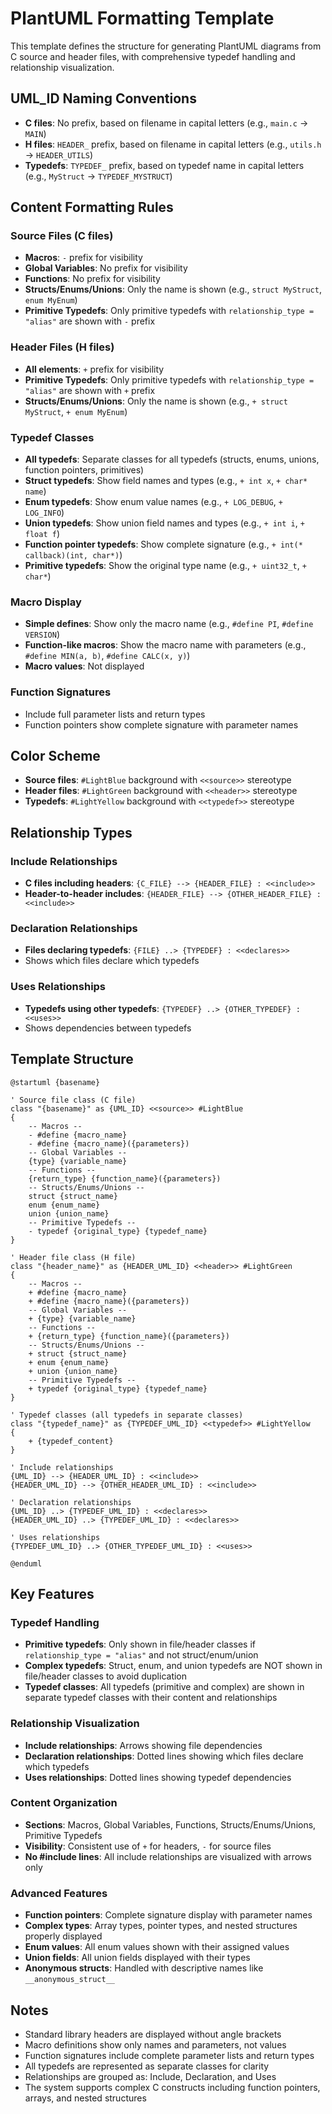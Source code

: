 # PlantUML Formatting Template

This template defines the structure for generating PlantUML diagrams from C source and header files, with comprehensive typedef handling and relationship visualization.

## UML_ID Naming Conventions
- **C files**: No prefix, based on filename in capital letters (e.g., `main.c` → `MAIN`)
- **H files**: `HEADER_` prefix, based on filename in capital letters (e.g., `utils.h` → `HEADER_UTILS`)
- **Typedefs**: `TYPEDEF_` prefix, based on typedef name in capital letters (e.g., `MyStruct` → `TYPEDEF_MYSTRUCT`)

## Content Formatting Rules

### Source Files (C files)
- **Macros**: `-` prefix for visibility
- **Global Variables**: No prefix for visibility
- **Functions**: No prefix for visibility
- **Structs/Enums/Unions**: Only the name is shown (e.g., `struct MyStruct`, `enum MyEnum`)
- **Primitive Typedefs**: Only primitive typedefs with `relationship_type = "alias"` are shown with `-` prefix

### Header Files (H files)
- **All elements**: `+` prefix for visibility
- **Primitive Typedefs**: Only primitive typedefs with `relationship_type = "alias"` are shown with `+` prefix
- **Structs/Enums/Unions**: Only the name is shown (e.g., `+ struct MyStruct`, `+ enum MyEnum`)

### Typedef Classes
- **All typedefs**: Separate classes for all typedefs (structs, enums, unions, function pointers, primitives)
- **Struct typedefs**: Show field names and types (e.g., `+ int x`, `+ char* name`)
- **Enum typedefs**: Show enum value names (e.g., `+ LOG_DEBUG`, `+ LOG_INFO`)
- **Union typedefs**: Show union field names and types (e.g., `+ int i`, `+ float f`)
- **Function pointer typedefs**: Show complete signature (e.g., `+ int(* callback)(int, char*)`)
- **Primitive typedefs**: Show the original type name (e.g., `+ uint32_t`, `+ char*`)

### Macro Display
- **Simple defines**: Show only the macro name (e.g., `#define PI`, `#define VERSION`)
- **Function-like macros**: Show the macro name with parameters (e.g., `#define MIN(a, b)`, `#define CALC(x, y)`)
- **Macro values**: Not displayed

### Function Signatures
- Include full parameter lists and return types
- Function pointers show complete signature with parameter names

## Color Scheme
- **Source files**: `#LightBlue` background with `<<source>>` stereotype
- **Header files**: `#LightGreen` background with `<<header>>` stereotype  
- **Typedefs**: `#LightYellow` background with `<<typedef>>` stereotype

## Relationship Types

### Include Relationships
- **C files including headers**: `{C_FILE} --> {HEADER_FILE} : <<include>>`
- **Header-to-header includes**: `{HEADER_FILE} --> {OTHER_HEADER_FILE} : <<include>>`

### Declaration Relationships
- **Files declaring typedefs**: `{FILE} ..> {TYPEDEF} : <<declares>>`
- Shows which files declare which typedefs

### Uses Relationships
- **Typedefs using other typedefs**: `{TYPEDEF} ..> {OTHER_TYPEDEF} : <<uses>>`
- Shows dependencies between typedefs

## Template Structure

```plantuml
@startuml {basename}

' Source file class (C file)
class "{basename}" as {UML_ID} <<source>> #LightBlue
{
    -- Macros --
    - #define {macro_name}
    - #define {macro_name}({parameters})
    -- Global Variables --
    {type} {variable_name}
    -- Functions --
    {return_type} {function_name}({parameters})
    -- Structs/Enums/Unions --
    struct {struct_name}
    enum {enum_name}
    union {union_name}
    -- Primitive Typedefs --
    - typedef {original_type} {typedef_name}
}

' Header file class (H file)
class "{header_name}" as {HEADER_UML_ID} <<header>> #LightGreen
{
    -- Macros --
    + #define {macro_name}
    + #define {macro_name}({parameters})
    -- Global Variables --
    + {type} {variable_name}
    -- Functions --
    + {return_type} {function_name}({parameters})
    -- Structs/Enums/Unions --
    + struct {struct_name}
    + enum {enum_name}
    + union {union_name}
    -- Primitive Typedefs --
    + typedef {original_type} {typedef_name}
}

' Typedef classes (all typedefs in separate classes)
class "{typedef_name}" as {TYPEDEF_UML_ID} <<typedef>> #LightYellow
{
    + {typedef_content}
}

' Include relationships
{UML_ID} --> {HEADER_UML_ID} : <<include>>
{HEADER_UML_ID} --> {OTHER_HEADER_UML_ID} : <<include>>

' Declaration relationships
{UML_ID} ..> {TYPEDEF_UML_ID} : <<declares>>
{HEADER_UML_ID} ..> {TYPEDEF_UML_ID} : <<declares>>

' Uses relationships
{TYPEDEF_UML_ID} ..> {OTHER_TYPEDEF_UML_ID} : <<uses>>

@enduml
```

## Key Features

### Typedef Handling
- **Primitive typedefs**: Only shown in file/header classes if `relationship_type = "alias"` and not struct/enum/union
- **Complex typedefs**: Struct, enum, and union typedefs are NOT shown in file/header classes to avoid duplication
- **Typedef classes**: All typedefs (primitive and complex) are shown in separate typedef classes with their content and relationships

### Relationship Visualization
- **Include relationships**: Arrows showing file dependencies
- **Declaration relationships**: Dotted lines showing which files declare which typedefs
- **Uses relationships**: Dotted lines showing typedef dependencies

### Content Organization
- **Sections**: Macros, Global Variables, Functions, Structs/Enums/Unions, Primitive Typedefs
- **Visibility**: Consistent use of `+` for headers, `-` for source files
- **No #include lines**: All include relationships are visualized with arrows only

### Advanced Features
- **Function pointers**: Complete signature display with parameter names
- **Complex types**: Array types, pointer types, and nested structures properly displayed
- **Enum values**: All enum values shown with their assigned values
- **Union fields**: All union fields displayed with their types
- **Anonymous structs**: Handled with descriptive names like `__anonymous_struct__`

## Notes
- Standard library headers are displayed without angle brackets
- Macro definitions show only names and parameters, not values
- Function signatures include complete parameter lists and return types
- All typedefs are represented as separate classes for clarity
- Relationships are grouped as: Include, Declaration, and Uses
- The system supports complex C constructs including function pointers, arrays, and nested structures